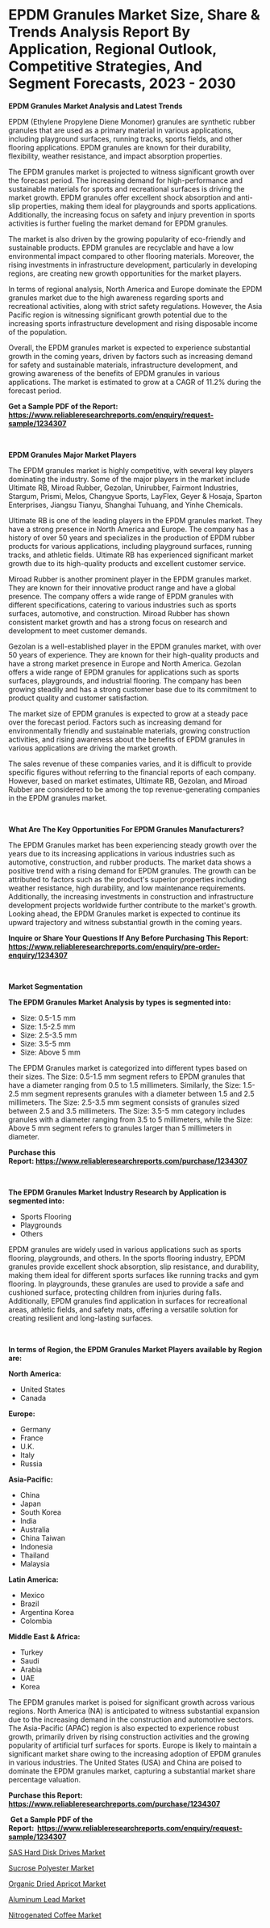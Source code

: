<p><h1>EPDM Granules Market Size, Share & Trends Analysis Report By Application, Regional Outlook, Competitive Strategies, And Segment Forecasts, 2023 - 2030</h1></p><p><strong>EPDM Granules Market Analysis and Latest Trends</strong></p>
<p><p>EPDM (Ethylene Propylene Diene Monomer) granules are synthetic rubber granules that are used as a primary material in various applications, including playground surfaces, running tracks, sports fields, and other flooring applications. EPDM granules are known for their durability, flexibility, weather resistance, and impact absorption properties.</p><p>The EPDM granules market is projected to witness significant growth over the forecast period. The increasing demand for high-performance and sustainable materials for sports and recreational surfaces is driving the market growth. EPDM granules offer excellent shock absorption and anti-slip properties, making them ideal for playgrounds and sports applications. Additionally, the increasing focus on safety and injury prevention in sports activities is further fueling the market demand for EPDM granules.</p><p>The market is also driven by the growing popularity of eco-friendly and sustainable products. EPDM granules are recyclable and have a low environmental impact compared to other flooring materials. Moreover, the rising investments in infrastructure development, particularly in developing regions, are creating new growth opportunities for the market players.</p><p>In terms of regional analysis, North America and Europe dominate the EPDM granules market due to the high awareness regarding sports and recreational activities, along with strict safety regulations. However, the Asia Pacific region is witnessing significant growth potential due to the increasing sports infrastructure development and rising disposable income of the population.</p><p>Overall, the EPDM granules market is expected to experience substantial growth in the coming years, driven by factors such as increasing demand for safety and sustainable materials, infrastructure development, and growing awareness of the benefits of EPDM granules in various applications. The market is estimated to grow at a CAGR of 11.2% during the forecast period.</p></p>
<p><strong>Get a Sample PDF of the Report:&nbsp; <a href="https://www.reliableresearchreports.com/enquiry/request-sample/1234307">https://www.reliableresearchreports.com/enquiry/request-sample/1234307</a></strong></p>
<p>&nbsp;</p>
<p><strong>EPDM Granules Major Market Players</strong></p>
<p><p>The EPDM granules market is highly competitive, with several key players dominating the industry. Some of the major players in the market include Ultimate RB, Miroad Rubber, Gezolan, Unirubber, Fairmont Industries, Stargum, Prismi, Melos, Changyue Sports, LayFlex, Geyer & Hosaja, Sparton Enterprises, Jiangsu Tianyu, Shanghai Tuhuang, and Yinhe Chemicals.</p><p>Ultimate RB is one of the leading players in the EPDM granules market. They have a strong presence in North America and Europe. The company has a history of over 50 years and specializes in the production of EPDM rubber products for various applications, including playground surfaces, running tracks, and athletic fields. Ultimate RB has experienced significant market growth due to its high-quality products and excellent customer service.</p><p>Miroad Rubber is another prominent player in the EPDM granules market. They are known for their innovative product range and have a global presence. The company offers a wide range of EPDM granules with different specifications, catering to various industries such as sports surfaces, automotive, and construction. Miroad Rubber has shown consistent market growth and has a strong focus on research and development to meet customer demands.</p><p>Gezolan is a well-established player in the EPDM granules market, with over 50 years of experience. They are known for their high-quality products and have a strong market presence in Europe and North America. Gezolan offers a wide range of EPDM granules for applications such as sports surfaces, playgrounds, and industrial flooring. The company has been growing steadily and has a strong customer base due to its commitment to product quality and customer satisfaction.</p><p>The market size of EPDM granules is expected to grow at a steady pace over the forecast period. Factors such as increasing demand for environmentally friendly and sustainable materials, growing construction activities, and rising awareness about the benefits of EPDM granules in various applications are driving the market growth.</p><p>The sales revenue of these companies varies, and it is difficult to provide specific figures without referring to the financial reports of each company. However, based on market estimates, Ultimate RB, Gezolan, and Miroad Rubber are considered to be among the top revenue-generating companies in the EPDM granules market.</p></p>
<p>&nbsp;</p>
<p><strong>What Are The Key Opportunities For EPDM Granules Manufacturers?</strong></p>
<p><p>The EPDM Granules market has been experiencing steady growth over the years due to its increasing applications in various industries such as automotive, construction, and rubber products. The market data shows a positive trend with a rising demand for EPDM granules. The growth can be attributed to factors such as the product's superior properties including weather resistance, high durability, and low maintenance requirements. Additionally, the increasing investments in construction and infrastructure development projects worldwide further contribute to the market's growth. Looking ahead, the EPDM Granules market is expected to continue its upward trajectory and witness substantial growth in the coming years.</p></p>
<p><strong>Inquire or Share Your Questions If Any Before Purchasing This Report: <a href="https://www.reliableresearchreports.com/enquiry/pre-order-enquiry/1234307">https://www.reliableresearchreports.com/enquiry/pre-order-enquiry/1234307</a></strong></p>
<p>&nbsp;</p>
<p><strong>Market Segmentation</strong></p>
<p><strong>The EPDM Granules Market Analysis by types is segmented into:</strong></p>
<p><ul><li>Size: 0.5-1.5 mm</li><li>Size: 1.5-2.5 mm</li><li>Size: 2.5-3.5 mm</li><li>Size: 3.5-5 mm</li><li>Size: Above 5 mm</li></ul></p>
<p><p>The EPDM Granules market is categorized into different types based on their sizes. The Size: 0.5-1.5 mm segment refers to EPDM granules that have a diameter ranging from 0.5 to 1.5 millimeters. Similarly, the Size: 1.5-2.5 mm segment represents granules with a diameter between 1.5 and 2.5 millimeters. The Size: 2.5-3.5 mm segment consists of granules sized between 2.5 and 3.5 millimeters. The Size: 3.5-5 mm category includes granules with a diameter ranging from 3.5 to 5 millimeters, while the Size: Above 5 mm segment refers to granules larger than 5 millimeters in diameter.</p></p>
<p><strong>Purchase this Report:&nbsp;<a href="https://www.reliableresearchreports.com/purchase/1234307">https://www.reliableresearchreports.com/purchase/1234307</a></strong></p>
<p>&nbsp;</p>
<p><strong>The EPDM Granules Market Industry Research by Application is segmented into:</strong></p>
<p><ul><li>Sports Flooring</li><li>Playgrounds</li><li>Others</li></ul></p>
<p><p>EPDM granules are widely used in various applications such as sports flooring, playgrounds, and others. In the sports flooring industry, EPDM granules provide excellent shock absorption, slip resistance, and durability, making them ideal for different sports surfaces like running tracks and gym flooring. In playgrounds, these granules are used to provide a safe and cushioned surface, protecting children from injuries during falls. Additionally, EPDM granules find application in surfaces for recreational areas, athletic fields, and safety mats, offering a versatile solution for creating resilient and long-lasting surfaces.</p></p>
<p>&nbsp;</p>
<p><strong>In terms of Region, the EPDM Granules Market Players available by Region are:</strong></p>
<p>
    <p> <strong> North America: </strong>
        <ul>
            <li>United States</li>
            <li>Canada</li>
        </ul>
        </p> 
    <p> <strong> Europe: </strong>
        <ul>
            <li>Germany</li>
            <li>France</li>
            <li>U.K.</li>
            <li>Italy</li>
            <li>Russia</li>
        </ul>
        </p> 
    <p> <strong> Asia-Pacific: </strong>
        <ul>
            <li>China</li>
            <li>Japan</li>
            <li>South Korea</li>
            <li>India</li>
            <li>Australia</li>
            <li>China Taiwan</li>
            <li>Indonesia</li>
            <li>Thailand</li>
            <li>Malaysia</li>
        </ul>
        </p> 
    <p> <strong> Latin America: </strong>
        <ul>
            <li>Mexico</li>
            <li>Brazil</li>
            <li>Argentina Korea</li>
            <li>Colombia</li>
        </ul>
        </p> 
    <p> <strong> Middle East & Africa: </strong>
        <ul>
            <li>Turkey</li>
            <li>Saudi</li>
            <li>Arabia</li>
            <li>UAE</li>
            <li>Korea</li>
        </ul>
    </p>
    </p>
<p><p>The EPDM granules market is poised for significant growth across various regions. North America (NA) is anticipated to witness substantial expansion due to the increasing demand in the construction and automotive sectors. The Asia-Pacific (APAC) region is also expected to experience robust growth, primarily driven by rising construction activities and the growing popularity of artificial turf surfaces for sports. Europe is likely to maintain a significant market share owing to the increasing adoption of EPDM granules in various industries. The United States (USA) and China are poised to dominate the EPDM granules market, capturing a substantial market share percentage valuation.</p></p>
<p><strong>Purchase this Report: <a href="https://www.reliableresearchreports.com/purchase/1234307">https://www.reliableresearchreports.com/purchase/1234307</a></strong></p>
<p>&nbsp;<strong>Get a Sample PDF of the Report:&nbsp;&nbsp;<a href="https://www.reliableresearchreports.com/enquiry/request-sample/1234307">https://www.reliableresearchreports.com/enquiry/request-sample/1234307</a></strong></p>
<p><strong></strong></p>
<p><p><a href="https://medium.com/@reecebednar/sas-hard-disk-drives-market-research-report-its-history-and-forecast-2023-to-2030-b869f6b46ade">SAS Hard Disk Drives Market</a></p><p><a href="https://github.com/PeterParrish5/Market-Research-Report-List-2/blob/main/sucrose-polyester-market.md">Sucrose Polyester Market</a></p><p><a href="https://medium.com/@minnieebert2827/analyzing-organic-dried-apricot-market-global-industry-perspective-and-forecast-2023-to-2030-8e884e38d20a">Organic Dried Apricot Market</a></p><p><a href="https://github.com/CliffMedina6/Market-Research-Report-List-2/blob/main/aluminum-lead-market.md">Aluminum Lead Market</a></p><p><a href="https://medium.com/@deannakling2927/nitrogenated-coffee-market-insight-market-trends-growth-forecasted-from-2023-to-2030-dc46c7e2e63e">Nitrogenated Coffee Market</a></p></p>